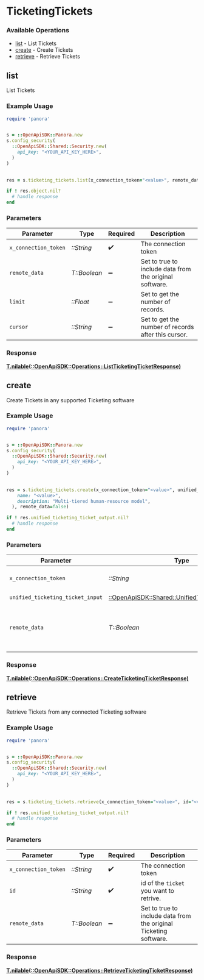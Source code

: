 # TicketingTickets


### Available Operations

* [list](#list) - List  Tickets
* [create](#create) - Create Tickets
* [retrieve](#retrieve) - Retrieve Tickets

## list

List  Tickets

### Example Usage

```ruby
require 'panora'


s = ::OpenApiSDK::Panora.new
s.config_security(
  ::OpenApiSDK::Shared::Security.new(
    api_key: "<YOUR_API_KEY_HERE>",
  )
)

    
res = s.ticketing_tickets.list(x_connection_token="<value>", remote_data=false, limit=7685.78, cursor="<value>")

if ! res.object.nil?
  # handle response
end

```

### Parameters

| Parameter                                               | Type                                                    | Required                                                | Description                                             |
| ------------------------------------------------------- | ------------------------------------------------------- | ------------------------------------------------------- | ------------------------------------------------------- |
| `x_connection_token`                                    | *::String*                                              | :heavy_check_mark:                                      | The connection token                                    |
| `remote_data`                                           | *T::Boolean*                                            | :heavy_minus_sign:                                      | Set to true to include data from the original software. |
| `limit`                                                 | *::Float*                                               | :heavy_minus_sign:                                      | Set to get the number of records.                       |
| `cursor`                                                | *::String*                                              | :heavy_minus_sign:                                      | Set to get the number of records after this cursor.     |


### Response

**[T.nilable(::OpenApiSDK::Operations::ListTicketingTicketResponse)](../../models/operations/listticketingticketresponse.md)**


## create

Create Tickets in any supported Ticketing software

### Example Usage

```ruby
require 'panora'


s = ::OpenApiSDK::Panora.new
s.config_security(
  ::OpenApiSDK::Shared::Security.new(
    api_key: "<YOUR_API_KEY_HERE>",
  )
)

    
res = s.ticketing_tickets.create(x_connection_token="<value>", unified_ticketing_ticket_input=::OpenApiSDK::Shared::UnifiedTicketingTicketInput.new(
    name: "<value>",
    description: "Multi-tiered human-resource model",
  ), remote_data=false)

if ! res.unified_ticketing_ticket_output.nil?
  # handle response
end

```

### Parameters

| Parameter                                                                                               | Type                                                                                                    | Required                                                                                                | Description                                                                                             |
| ------------------------------------------------------------------------------------------------------- | ------------------------------------------------------------------------------------------------------- | ------------------------------------------------------------------------------------------------------- | ------------------------------------------------------------------------------------------------------- |
| `x_connection_token`                                                                                    | *::String*                                                                                              | :heavy_check_mark:                                                                                      | The connection token                                                                                    |
| `unified_ticketing_ticket_input`                                                                        | [::OpenApiSDK::Shared::UnifiedTicketingTicketInput](../../models/shared/unifiedticketingticketinput.md) | :heavy_check_mark:                                                                                      | N/A                                                                                                     |
| `remote_data`                                                                                           | *T::Boolean*                                                                                            | :heavy_minus_sign:                                                                                      | Set to true to include data from the original Ticketing software.                                       |


### Response

**[T.nilable(::OpenApiSDK::Operations::CreateTicketingTicketResponse)](../../models/operations/createticketingticketresponse.md)**


## retrieve

Retrieve Tickets from any connected Ticketing software

### Example Usage

```ruby
require 'panora'


s = ::OpenApiSDK::Panora.new
s.config_security(
  ::OpenApiSDK::Shared::Security.new(
    api_key: "<YOUR_API_KEY_HERE>",
  )
)

    
res = s.ticketing_tickets.retrieve(x_connection_token="<value>", id="<value>", remote_data=false)

if ! res.unified_ticketing_ticket_output.nil?
  # handle response
end

```

### Parameters

| Parameter                                                         | Type                                                              | Required                                                          | Description                                                       |
| ----------------------------------------------------------------- | ----------------------------------------------------------------- | ----------------------------------------------------------------- | ----------------------------------------------------------------- |
| `x_connection_token`                                              | *::String*                                                        | :heavy_check_mark:                                                | The connection token                                              |
| `id`                                                              | *::String*                                                        | :heavy_check_mark:                                                | id of the `ticket` you want to retrive.                           |
| `remote_data`                                                     | *T::Boolean*                                                      | :heavy_minus_sign:                                                | Set to true to include data from the original Ticketing software. |


### Response

**[T.nilable(::OpenApiSDK::Operations::RetrieveTicketingTicketResponse)](../../models/operations/retrieveticketingticketresponse.md)**

